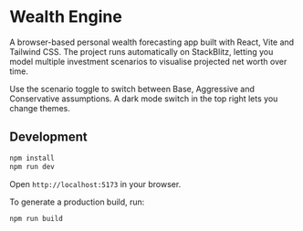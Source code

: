 # Wealth Engine
A browser-based personal wealth forecasting app built with React, Vite and Tailwind CSS. The project runs automatically on StackBlitz, letting you model multiple investment scenarios to visualise projected net worth over time.

Use the scenario toggle to switch between Base, Aggressive and Conservative assumptions. A dark mode switch in the top right lets you change themes.

## Development

```bash
npm install
npm run dev
```

Open `http://localhost:5173` in your browser.

To generate a production build, run:

```bash
npm run build
```

